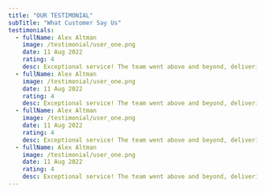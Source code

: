 ```yaml
---
title: "OUR TESTIMONIAL"
subTitle: "What Customer Say Us"
testimonials:
  - fullName: Alex Altman
    image: /testimonial/user_one.png
    date: 11 Aug 2022
    rating: 4
    desc: Exceptional service! The team went above and beyond, delivering results that exceeded my expectations.
  - fullName: Alex Altman
    image: /testimonial/user_one.png
    date: 11 Aug 2022
    rating: 4
    desc: Exceptional service! The team went above and beyond, delivering results that exceeded my expectations.
  - fullName: Alex Altman
    image: /testimonial/user_one.png
    date: 11 Aug 2022
    rating: 4
    desc: Exceptional service! The team went above and beyond, delivering results that exceeded my expectations.
  - fullName: Alex Altman
    image: /testimonial/user_one.png
    date: 11 Aug 2022
    rating: 4
    desc: Exceptional service! The team went above and beyond, delivering results that exceeded my expectations.
---
```

